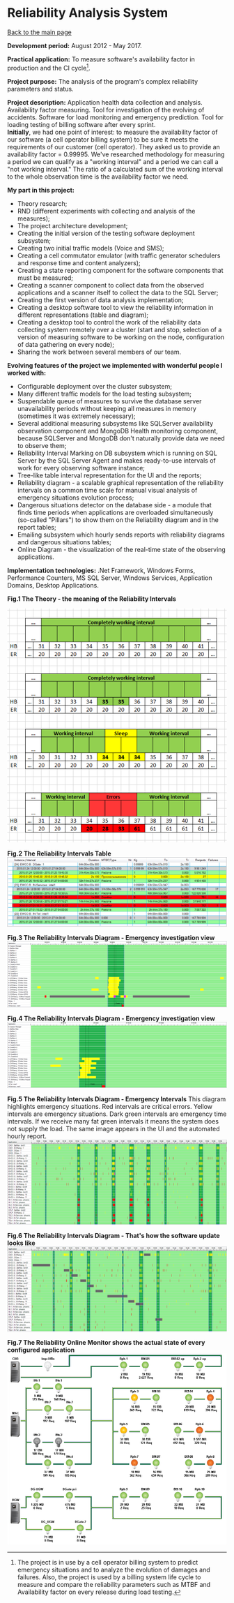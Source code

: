 # Reliability Analysis System

[Back to the main page](../../README.md)

**Development period:** August 2012 - May 2017.

**Practical application:** To measure software's availability factor in production and the CI cycle[^1].

**Project purpose:** The analysis of the program's complex reliability parameters and status.


**Project description:** 
Application health data collection and analysis. Availability factor measuring. Tool for investigation of the evolving of accidents. Software for load monitoring and emergency prediction. Tool for loading testing of billing software after every sprint.<br>
**Initially**, we had one point of interest: to measure the availability factor of our software (a cell operator billing system) to be sure it meets the requirements of our customer (cell operator). They asked us to provide an availability factor = 0.99995.
We've researched methodology for measuring a period we can qualify as a "working interval" and a period we can call a "not working interval."
The ratio of a calculated sum of the working interval to the whole observation time is the availability factor we need. 

**My part in this project:** 
- Theory research;
- RND (different experiments with collecting and analysis of the measures);
- The project architecture development;
- Creating the initial version of the testing software deployment subsystem;
- Creating two initial traffic models (Voice and SMS);
- Creating a cell commutator emulator (with traffic generator schedulers and response time and content analyzers);
- Creating a state reporting component for the software components that must be measured;
- Creating a scanner component to collect data from the observed applications and a scanner itself to collect the data to the SQL Server;
- Creating the first version of data analysis implementation;
- Creating a desktop software tool to view the reliability information in different representations (table and diagram);
- Creating a desktop tool to control the work of the reliability data collecting system remotely over a cluster (start and stop, selection of a version of measuring software to be working on the node, configuration of data gathering on every node);
- Sharing the work between several members of our team.

**Evolving features of the project we implemented with wonderful people I worked with:** 
- Configurable deployment over the cluster subsystem;
- Many different traffic models for the load testing subsystem;
- Suspendable queue of measures to survive the database server unavailability periods without keeping all measures in memory (sometimes it was extremely necessary); 
- Several additional measuring subsystems like SQLServer availability observation component and MongoDB Health monitoring component, because SQLServer and MongoDB don't naturally provide data we need to observe them;
- Reliability Interval Marking on DB subsystem which is running on SQL Server by the SQL Server Agent and makes ready-to-use intervals of work for every observing software instance;
- Tree-like table interval representation for the UI and the reports;
- Reliability diagram - a scalable graphical representation of the reliability intervals on a common time scale for manual visual analysis of emergency situations evolution process;
- Dangerous situations detector on the database side - a module that finds time periods when applications are overloaded simultaneously (so-called "Pillars") to show them on the Reliability diagram and in the report tables;
- Emailing subsystem which hourly sends reports with reliability diagrams and dangerous situations tables;
- Online Diagram - the visualization of the real-time state of the observing applications.

**Implementation technologies:** .Net Framework, Windows Forms, Performance Counters, MS SQL Server, Windows Services, Application Domains, Desktop Applications.


**Fig.1 The Theory - the meaning of the Reliability Intervals**

![The Duplicator list](Images/Fig_01_Theory.png)


**Fig.2 The Reliability Intervals Table**
![Order Events lists](Images/Fig_02_RITable.png)


**Fig.3 The Reliability Intervals Diagram - Emergency investigation view**
![Order Events lists](Images/Fig_03_RIDiag.png)


**Fig.4 The Reliability Intervals Diagram - Emergency investigation view**
![Order Events lists](Images/Fig_04_RIDiag.png)


**Fig.5 The Reliability Intervals Diagram - Emergency Intervals**
This diagram highlights emergency situations. Red intervals are critical errors. Yellow intervals are emergency situations. Dark green intervals are emergency time intervals. If we receive many fat green intervals it means the system does not supply the load. The same image appears in the UI and the automated hourly report.
![Order Events lists](Images/Fig_05_RIDiag_Pillars.png)


**Fig.6 The Reliability Intervals Diagram - That's how the software update looks like**
![Order Events lists](Images/Fig_06_RIDiag_Update.png)


**Fig.7 The Reliability Online Monitor shows the actual state of every configured application**
![Order Events lists](Images/Fig_07_RIOM.png)





[^1]: The project is in use by a cell operator billing system to predict emergency situations and to analyze the evolution of damages and failures. Also, the project is used by a billing system life cycle to measure and compare the reliability parameters such as MTBF and Availability factor on every release during load testing.

